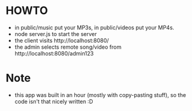 # HOWTO

- in public/music put your MP3s, in public/videos put your MP4s.
- node server.js to start the server
- the client visits http://localhost:8080/ 
- the admin selects remote song/video from http://localhost:8080/admin123

# Note

- this app was built in an hour (mostly with copy-pasting stuff), so the code isn't that nicely written :D